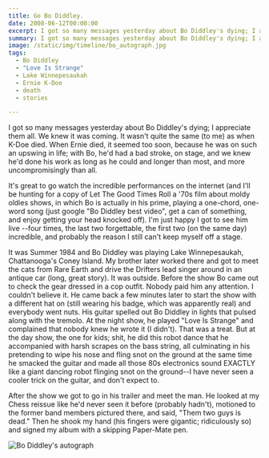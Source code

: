 ```yaml
---
title: Go Bo Diddley.
date: 2008-06-12T00:00:00
excerpt: I got so many messages yesterday about Bo Diddley's dying; I appreciate them all.
summary: I got so many messages yesterday about Bo Diddley's dying; I appreciate them all.
image: /static/img/timeline/bo_autograph.jpg
tags:
  - Bo Diddley
  - "Love Is Strange"
  - Lake Winnepesaukah
  - Ernie K-Doe
  - death
  - stories

---
```


I got so many messages yesterday about Bo Diddley's dying; I appreciate them all. We knew it was coming. It wasn't quite the same (to me) as when K-Doe died. When Ernie died, it seemed too soon, because he was on such an upswing in life; with Bo, he'd had a bad stroke, on stage, and we knew he'd done his work as long as he could and longer than most, and more uncompromisingly than all.

It's great to go watch the incredible performances on the internet (and I'll be hunting for a copy of Let The Good Times Roll a '70s film about moldy oldies shows, in which Bo is actually in his prime, playing a one-chord, one-word song (just google "Bo Diddley best video", get a can of something, and enjoy getting your head knocked off). I'm just happy I got to see him live --four times, the last two forgettable, the first two (on the same day) incredible, and probably the reason I still can't keep myself off a stage.

It was Summer 1984 and Bo Diddley was playing Lake Winnepesaukah, Chattanooga's Coney Island. My brother later worked there and got to meet the cats from Rare Earth and drive the Drifters lead singer around in an antique car (long, great story). It was outside. Before the show Bo came out to check the gear dressed in a cop outfit. Nobody paid him any attention. I couldn't believe it. He came back a few minutes later to start the show with a different hat on (still wearing his badge, which was apparently real) and everybody went nuts. His guitar spelled out Bo Diddley in lights that pulsed along with the tremolo. At the night show, he played "Love Is Strange" and complained that nobody knew he wrote it (I didn't). That was a treat. But at the day show, the one for kids; shit, he did this robot dance that he accompanied with harsh scrapes on the bass string, all culminating in his pretending to wipe his nose and fling snot on the ground at the same time he smacked the guitar and made all those 80s electronics sound EXACTLY like a giant dancing robot flinging snot on the ground--I have never seen a cooler trick on the guitar, and don't expect to.

After the show we got to go in his trailer and meet the man. He looked at my Chess reissue like he'd never seen it before (probably hadn't), motioned to the former band members pictured there, and said, "Them two guys is dead." Then he shook my hand (his fingers were gigantic; ridiculously so) and signed my album with a skipping Paper-Mate pen.

![Bo Diddley's autograph](/static/img/timeline/bo_autograph.jpg)